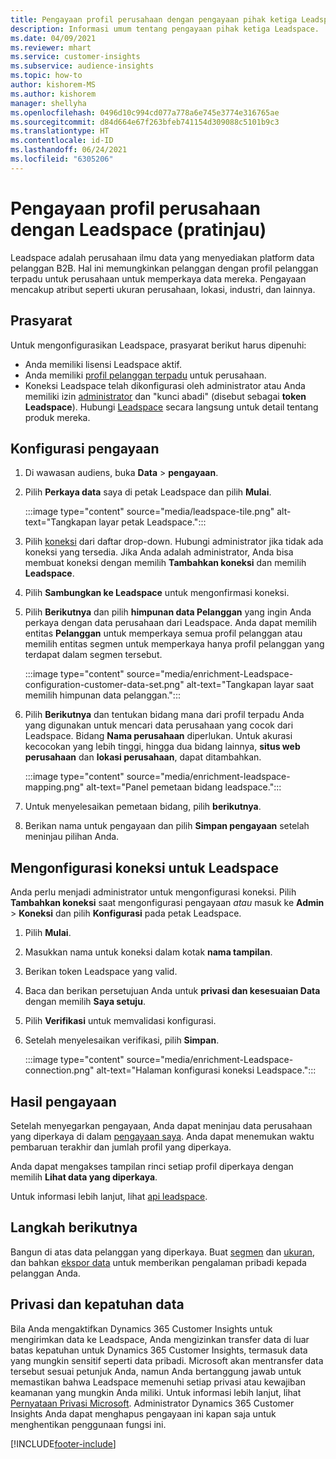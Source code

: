 ```yaml
---
title: Pengayaan profil perusahaan dengan pengayaan pihak ketiga Leadspace
description: Informasi umum tentang pengayaan pihak ketiga Leadspace.
ms.date: 04/09/2021
ms.reviewer: mhart
ms.service: customer-insights
ms.subservice: audience-insights
ms.topic: how-to
author: kishorem-MS
ms.author: kishorem
manager: shellyha
ms.openlocfilehash: 0496d10c994cd077a778a6e745e3774e316765ae
ms.sourcegitcommit: d84d664e67f263bfeb741154d309088c5101b9c3
ms.translationtype: HT
ms.contentlocale: id-ID
ms.lasthandoff: 06/24/2021
ms.locfileid: "6305206"
---
```

# <a name="enrichment-of-company-profiles-with-leadspace-preview"></a>Pengayaan profil perusahaan dengan Leadspace (pratinjau)

Leadspace adalah perusahaan ilmu data yang menyediakan platform data pelanggan B2B. Hal ini memungkinkan pelanggan dengan profil pelanggan terpadu untuk perusahaan untuk memperkaya data mereka. Pengayaan mencakup atribut seperti ukuran perusahaan, lokasi, industri, dan lainnya.

## <a name="prerequisites"></a>Prasyarat

Untuk mengonfigurasikan Leadspace, prasyarat berikut harus dipenuhi:

- Anda memiliki lisensi Leadspace aktif.
- Anda memiliki [profil pelanggan terpadu](customer-profiles.md) untuk perusahaan.
- Koneksi Leadspace telah dikonfigurasi oleh administrator atau Anda memiliki izin [administrator](permissions.md#administrator) dan "kunci abadi" (disebut sebagai **token Leadspace**). Hubungi [Leadspace](https://www.leadspace.com/products/leadspace-on-demand/) secara langsung untuk detail tentang produk mereka.

## <a name="configure-the-enrichment"></a>Konfigurasi pengayaan

1. Di wawasan audiens, buka **Data** > **pengayaan**.

1. Pilih **Perkaya data** saya di petak Leadspace dan pilih **Mulai**.

   :::image type="content" source="media/leadspace-tile.png" alt-text="Tangkapan layar petak Leadspace.":::

1. Pilih [koneksi](connections.md) dari daftar drop-down. Hubungi administrator jika tidak ada koneksi yang tersedia. Jika Anda adalah administrator, Anda bisa membuat koneksi dengan memilih **Tambahkan koneksi** dan memilih **Leadspace**. 

1. Pilih **Sambungkan ke Leadspace** untuk mengonfirmasi koneksi.

1. Pilih **Berikutnya** dan pilih **himpunan data Pelanggan** yang ingin Anda perkaya dengan data perusahaan dari Leadspace. Anda dapat memilih entitas **Pelanggan** untuk memperkaya semua profil pelanggan atau memilih entitas segmen untuk memperkaya hanya profil pelanggan yang terdapat dalam segmen tersebut.

    :::image type="content" source="media/enrichment-Leadspace-configuration-customer-data-set.png" alt-text="Tangkapan layar saat memilih himpunan data pelanggan.":::

1. Pilih **Berikutnya** dan tentukan bidang mana dari profil terpadu Anda yang digunakan untuk mencari data perusahaan yang cocok dari Leadspace. Bidang **Nama perusahaan** diperlukan. Untuk akurasi kecocokan yang lebih tinggi, hingga dua bidang lainnya, **situs web perusahaan** dan **lokasi perusahaan**, dapat ditambahkan.

   :::image type="content" source="media/enrichment-leadspace-mapping.png" alt-text="Panel pemetaan bidang leadspace.":::

1. Untuk menyelesaikan pemetaan bidang, pilih **berikutnya**.

1. Berikan nama untuk pengayaan dan pilih **Simpan pengayaan** setelah meninjau pilihan Anda.


## <a name="configure-the-connection-for-leadspace"></a>Mengonfigurasi koneksi untuk Leadspace 

Anda perlu menjadi administrator untuk mengonfigurasi koneksi. Pilih **Tambahkan koneksi** saat mengonfigurasi pengayaan *atau* masuk ke **Admin** > **Koneksi** dan pilih **Konfigurasi** pada petak Leadspace.

1. Pilih **Mulai**. 

1. Masukkan nama untuk koneksi dalam kotak **nama tampilan**.

1. Berikan token Leadspace yang valid.

1. Baca dan berikan persetujuan Anda untuk **privasi dan kesesuaian Data** dengan memilih **Saya setuju**.

1. Pilih **Verifikasi** untuk memvalidasi konfigurasi.

1. Setelah menyelesaikan verifikasi, pilih **Simpan**.
   
   :::image type="content" source="media/enrichment-Leadspace-connection.png" alt-text="Halaman konfigurasi koneksi Leadspace.":::

## <a name="enrichment-results"></a>Hasil pengayaan

Setelah menyegarkan pengayaan, Anda dapat meninjau data perusahaan yang diperkaya di dalam [pengayaan saya](enrichment-hub.md). Anda dapat menemukan waktu pembaruan terakhir dan jumlah profil yang diperkaya.

Anda dapat mengakses tampilan rinci setiap profil diperkaya dengan memilih **Lihat data yang diperkaya**.

Untuk informasi lebih lanjut, lihat [api leadspace](https://support.leadspace.com/hc/en-us/sections/201997649-API).

## <a name="next-steps"></a>Langkah berikutnya

Bangun di atas data pelanggan yang diperkaya. Buat [segmen](segments.md) dan [ukuran](measures.md), dan bahkan [ekspor data](export-destinations.md) untuk memberikan pengalaman pribadi kepada pelanggan Anda.

## <a name="data-privacy-and-compliance"></a>Privasi dan kepatuhan data

Bila Anda mengaktifkan Dynamics 365 Customer Insights untuk mengirimkan data ke Leadspace, Anda mengizinkan transfer data di luar batas kepatuhan untuk Dynamics 365 Customer Insights, termasuk data yang mungkin sensitif seperti data pribadi. Microsoft akan mentransfer data tersebut sesuai petunjuk Anda, namun Anda bertanggung jawab untuk memastikan bahwa Leadspace memenuhi setiap privasi atau kewajiban keamanan yang mungkin Anda miliki. Untuk informasi lebih lanjut, lihat [Pernyataan Privasi Microsoft](https://go.microsoft.com/fwlink/?linkid=396732).
Administrator Dynamics 365 Customer Insights Anda dapat menghapus pengayaan ini kapan saja untuk menghentikan penggunaan fungsi ini.


[!INCLUDE[footer-include](../includes/footer-banner.md)]
